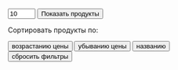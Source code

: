 <!DOCTYPE html>
<html lang="en">
<head>
    <meta charset="UTF-8">
    <title>Title</title>
    <link rel="stylesheet" href="style.css">
</head>
<body>
<div style="padding: 25px">
 <input id="count_of_products" type="number" value="10" min="1" max="30" />
    <input id="butt" type="button" value="Показать продукты" />
    <p> Сортировать продукты по:</p>
    <input id="product_price_up" type="button" value="возрастанию цены" />
    <input id="product_price_down" type="button" value="убыванию цены" />
    <input id="name_of_product" type="button" value="названию" />
    <input id="reload" type="button" value="сбросить фильтры" />
</div>
<script src="index.js" defer></script>
<section>
</section>
</body>
</html>
